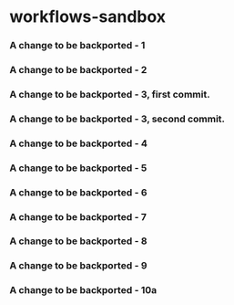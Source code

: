 # workflows-sandbox

### A change to be backported - 1
### A change to be backported - 2
### A change to be backported - 3, first commit.
### A change to be backported - 3, second commit.
### A change to be backported - 4
### A change to be backported - 5
### A change to be backported - 6
### A change to be backported - 7
### A change to be backported - 8
### A change to be backported - 9
### A change to be backported - 10a

